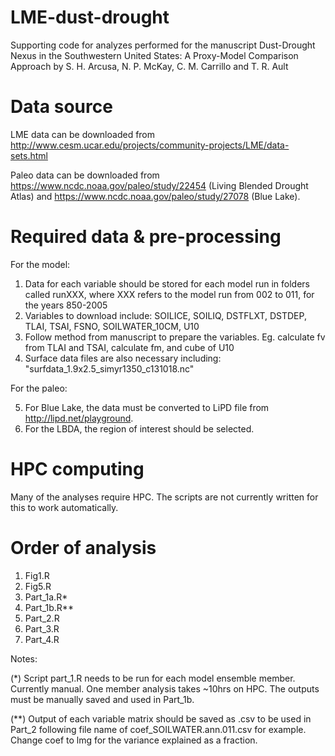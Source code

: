 # LME-dust-drought
Supporting code for analyzes performed for the manuscript Dust-Drought Nexus in the Southwestern United States: A Proxy-Model Comparison Approach by S. H. Arcusa, N. P. McKay, C. M. Carrillo and T. R. Ault 

# Data source

LME data can be downloaded from http://www.cesm.ucar.edu/projects/community-projects/LME/data-sets.html

Paleo data can be downloaded from https://www.ncdc.noaa.gov/paleo/study/22454 (Living Blended Drought Atlas) and https://www.ncdc.noaa.gov/paleo/study/27078 (Blue Lake).

# Required data & pre-processing

For the model:

1) Data for each variable should be stored for each model run in folders called runXXX, where XXX refers to the model run from 002 to 011, for the years 850-2005
2) Variables to download include: SOILICE, SOILIQ, DSTFLXT, DSTDEP, TLAI, TSAI, FSNO, SOILWATER_10CM, U10
3) Follow method from manuscript to prepare the variables. Eg. calculate fv from TLAI and TSAI, calculate fm, and cube of U10
4) Surface data files are also necessary including: "surfdata_1.9x2.5_simyr1350_c131018.nc"

For the paleo:

5) For Blue Lake, the data must be converted to LiPD file from http://lipd.net/playground.
6) For the LBDA, the region of interest should be selected.

# HPC computing

Many of the analyses require HPC. The scripts are not currently written for this to work automatically. 

# Order of analysis

1) Fig1.R
2) Fig5.R
3) Part_1a.R*
4) Part_1b.R**
4) Part_2.R
5) Part_3.R
6) Part_4.R

Notes:

(*) Script part_1.R needs to be run for each model ensemble member. Currently manual. One member analysis takes ~10hrs on HPC. The outputs must be manually saved and used in Part_1b. 
 
(**) Output of each variable matrix should be saved as .csv to be used in Part_2 following file name of coef_SOILWATER.ann.011.csv for example. Change coef to lmg for the variance explained as a fraction.

